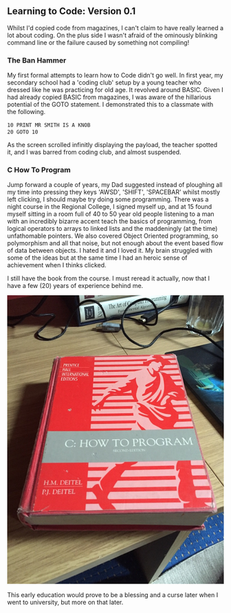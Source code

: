 ## Learning to Code: Version 0.1
Whilst I'd copied code from magazines, I can't claim to have really learned a lot about coding. On the plus side I wasn't afraid of the ominously blinking command line or the failure caused by something not compiling!

### The Ban Hammer
My first formal attempts to learn how to Code didn't go well. In first year, my secondary school had a 'coding club' setup by a young teacher who dressed like he was practicing for old age. It revolved around BASIC. Given I had already copied BASIC from magazines, I was aware of the hillarious potential of the GOTO statement. I demonstrated this to a classmate with the following.

```
10 PRINT MR SMITH IS A KNOB
20 GOTO 10
```

As the screen scrolled infinitly displaying the payload, the teacher spotted it, and I was barred from coding club, and almost suspended.

### C How To Program
Jump forward a couple of years, my Dad suggested instead of ploughing all my time into pressing they keys 'AWSD', 'SHIFT', 'SPACEBAR' whilst mostly left clicking, I should maybe try doing some programming. There was a night course in the Regional College, I signed myself up, and at 15 found myself sitting in a room full of 40 to 50 year old people listening to a man with an incredibly bizarre accent teach the basics of programming, from logical operators to arrays to linked lists and the maddeningly (at the time) unfathomable pointers. We also covered Object Oriented programming, so polymorphism and all that noise, but not enough about the event based flow of data between objects. I hated it and I loved it. My brain struggled with some of the ideas but at the same time I had an heroic sense of achievement when I thinks clicked.

I still have the book from the course. I must reread it actually, now that I have a few (20) years of experience behind me.

![C How To Program](images/c-how-to-program.jpg)

This early education would prove to be a blessing and a curse later when I went to university, but more on that later.